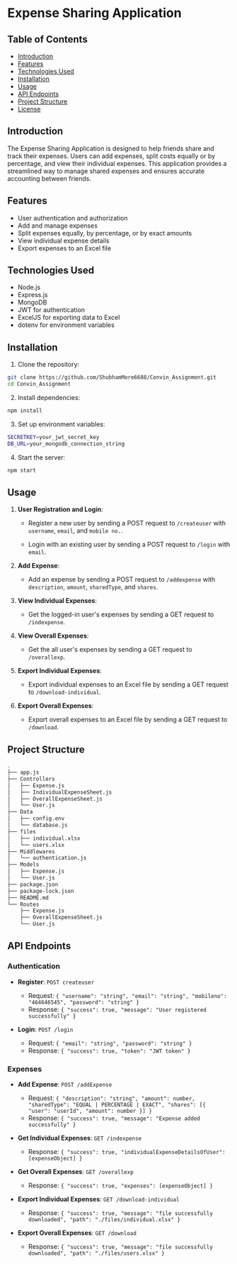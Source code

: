 # Expense Sharing Application

## Table of Contents

- [Introduction](#introduction)
- [Features](#features)
- [Technologies Used](#technologies-used)
- [Installation](#installation)
- [Usage](#usage)
- [API Endpoints](#api-endpoints)
- [Project Structure](#project-structure)
- [License](#license)

## Introduction

The Expense Sharing Application is designed to help friends share and track their expenses. Users can add expenses, split costs equally or by percentage, and view their individual expenses. This application provides a streamlined way to manage shared expenses and ensures accurate accounting between friends.

## Features

- User authentication and authorization
- Add and manage expenses
- Split expenses equally, by percentage, or by exact amounts
- View individual expense details
- Export expenses to an Excel file

## Technologies Used

- Node.js
- Express.js
- MongoDB
- JWT for authentication
- ExcelJS for exporting data to Excel
- dotenv for environment variables

## Installation

1. Clone the repository:

```bash
git clone https://github.com/ShubhamMore6688/Convin_Assignment.git
cd Convin_Assignment
```
2. Install dependencies:

```bash
npm install
```
3. Set up environment variables:

```bash
SECRETKEY=your_jwt_secret_key
DB_URL=your_mongodb_connection_string
```
4. Start the server:

```bash
npm start
```

## Usage

1. **User Registration and Login**:
    - Register a new user by sending a POST request to `/createuser` with `username`, `email`, and `mobile no.`.
       
    - Login with an existing user by sending a POST request to `/login` with `email`.
        

2. **Add Expense**:
    - Add an expense by sending a POST request to `/addexpense` with `description`, `amount`, `sharedType`, and `shares`.

        
3. **View Individual Expenses**:
    - Get the logged-in user's expenses by sending a GET request to `/indexpense`.


4. **View Overall Expenses**:
    - Get the all user's expenses by sending a GET request to `/overallexp`.
      

5. **Export Individual Expenses**:
    - Export individual expenses to an Excel file by sending a GET request to `/download-individual`.

6. **Export Overall Expenses**:
    - Export overall expenses to an Excel file by sending a GET request to `/download`.

## Project Structure

```bash
.
├── app.js
├── Controllers
│   ├── Expense.js
│   ├── IndividualExpenseSheet.js
│   ├── OverallExpenseSheet.js
│   └── User.js
├── Data
│   ├── config.env
│   └── database.js
├── files
│   ├── individual.xlsx
│   └── users.xlsx
├── Middlewares
│   └── authentication.js
├── Models
│   ├── Expense.js
│   └── User.js
├── package.json
├── package-lock.json
├── README.md
└── Routes
    ├── Expense.js
    ├── OverallExpenseSheet.js
    └── User.js

```

## API Endpoints

### Authentication

- **Register**: `POST createuser`
  - Request: `{ "username": "string", "email": "string", "mobileno": "464646545", "password": "string" }`
  - Response: `{ "success": true, "message": "User registered successfully" }`

- **Login**: `POST /login`
  - Request: `{ "email": "string", "password": "string" }`
  - Response: `{ "success": true, "token": "JWT token" }`

### Expenses

- **Add Expense**: `POST /addExpense`
  - Request: `{ "description": "string", "amount": number, "sharedType": "EQUAL | PERCENTAGE | EXACT", "shares": [{ "user": "userId", "amount": number }] }`
  - Response: `{ "success": true, "message": "Expense added successfully" }`

- **Get Individual Expenses**: `GET /indexpense`
  - Response: `{ "success": true, "individualExpenseDetailsOfUser": [expenseObject] }`

- **Get Overall Expenses**: `GET /overallexp`
  - Response: `{ "success": true, "expenses": [expenseObject] }`

- **Export Individual Expenses**: `GET /download-individual`
  - Response: `{ "success": true, "message": "file successfully downloaded", "path": "./files/individual.xlsx" }`

- **Export Overall Expenses**: `GET /download`
  - Response: `{ "success": true, "message": "file successfully downloaded", "path": "./files/users.xlsx" }`